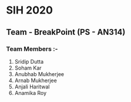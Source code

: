# SIH 2020
## Team - BreakPoint (PS - AN314)
### Team Members :- 
1. Sridip Dutta
2. Soham Kar
3. Anubhab Mukherjee
4. Arnab Mukherjee
5. Anjali Haritwal
6. Anamika Roy
